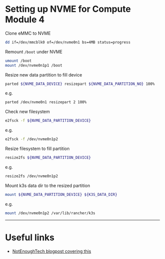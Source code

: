 # Setting up NVME for Compute Module 4

Clone eMMC to NVME
```sh
dd if=/dev/mmcblk0 of=/dev/nvme0n1 bs=4MB status=progress
```

<!-- "?TODO: remount /dev/root to nvme" -->

Remount `/boot` under NVME
```sh
umount /boot
mount /dev/nvme0n1p1 /boot
```


Resize new data partition to fill device
```sh
parted ${NVME_DATA_DEVICE} resizepart ${NVME_DATA_PARTITION_NO} 100%
```

e.g.
```sh
parted /dev/nvme0n1 resizepart 2 100%
```


Check new filesystem
```sh
e2fsck -f ${NVME_DATA_PARTITION_DEVICE}
```

e.g.
```sh
e2fsck -f /dev/nvme0n1p2
```


Resize filesystem to fill partition
```sh
resize2fs ${NVME_DATA_PARTITION_DEVICE}
```


e.g.
```sh
resize2fs /dev/nvme0n1p2
```

Mount k3s data dir to the resized partition
```sh
mount ${NVME_DATA_PARTITION_DEVICE} ${K3S_DATA_DIR}
```


e.g.
```sh
mount /dev/nvme0n1p2 /var/lib/rancher/k3s
```

---
# Useful links
- [NotEnoughTech blogpost covering this](https://notenoughtech.com/raspberry-pi/it-took-me-2-months-to-boot-cm4-from-nvme/)

